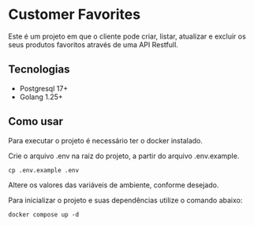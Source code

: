 # Customer Favorites

Este é um projeto em que o cliente pode criar, listar, atualizar e excluir os seus
produtos favoritos através de uma API Restfull.

## Tecnologias

- Postgresql 17+
- Golang 1.25+

## Como usar

Para executar o projeto é necessário ter o docker instalado.

Crie o arquivo .env na raiz do projeto, a partir do arquivo .env.example.

```
cp .env.example .env
```
Altere os valores das variáveis de ambiente, conforme desejado.

Para inicializar o projeto e suas dependências utilize o comando abaixo:

```
docker compose up -d
```